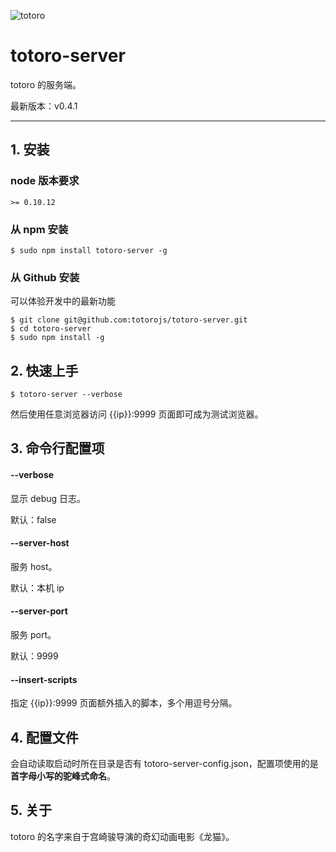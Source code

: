 ![totoro](https://f.cloud.github.com/assets/340282/891339/657d9018-fa54-11e2-9760-6955388fd8fc.jpg)

# totoro-server

totoro 的服务端。

最新版本：v0.4.1

---

## 1. 安装

### node 版本要求

    >= 0.10.12

### 从 npm 安装

    $ sudo npm install totoro-server -g

### 从 Github 安装

可以体验开发中的最新功能

    $ git clone git@github.com:totorojs/totoro-server.git
    $ cd totoro-server
    $ sudo npm install -g

## 2. 快速上手

    $ totoro-server --verbose

然后使用任意浏览器访问 {{ip}}:9999 页面即可成为测试浏览器。

## 3. 命令行配置项

#### --verbose

显示 debug 日志。

默认：false

#### --server-host

服务 host。

默认：本机 ip

#### --server-port

服务 port。

默认：9999

#### --insert-scripts

指定 {{ip}}:9999 页面额外插入的脚本，多个用逗号分隔。

## 4. 配置文件

会自动读取启动时所在目录是否有 totoro-server-config.json，配置项使用的是 **首字母小写的驼峰式命名**。

## 5. 关于

totoro 的名字来自于宫崎骏导演的奇幻动画电影《龙猫》。
